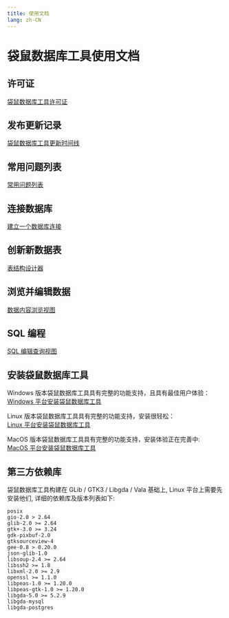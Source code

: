 ```yaml
---
title: 使用文档
lang: zh-CN
---
```


# 袋鼠数据库工具使用文档
## 许可证
[袋鼠数据库工具许可证](license.md)

## 发布更新记录
[袋鼠数据库工具更新时间线](changelog.md)

## 常用问题列表
[常用问题列表](faq.md)

## 连接数据库
[建立一个数据库连接](connection.md)

## 创新新数据表
[表结构设计器](schema.md)

## 浏览并编辑数据
[数据内容浏览视图](datagrid.md)

## SQL 编程
[SQL 编辑查询视图](editor.md)


## 安装袋鼠数据库工具
Windows 版本袋鼠数据库工具具有完整的功能支持，且具有最佳用户体验：<br/>
[Windows 平台安装袋鼠数据库工具](install_windows.md)

Linux 版本袋鼠数据库工具具有完整的功能支持，安装很轻松：<br/>
[Linux 平台安装袋鼠数据库工具](install_linux.md)

MacOS 版本袋鼠数据库工具具有完整的功能支持，安装体验正在完善中:<br/>
[MacOS 平台安装袋鼠数据库工具](install_macos.md)

## 第三方依赖库
袋鼠数据库工具构建在 GLib / GTK3 / Libgda / Vala 基础上, Linux 平台上需要先安装他们, 详细的依赖库及版本列表如下:
```Text
posix
gio-2.0 > 2.64
glib-2.0 >= 2.64
gtk+-3.0 >= 3.24
gdk-pixbuf-2.0
gtksourceview-4
gee-0.8 > 0.20.0
json-glib-1.0
libsoup-2.4 >= 2.64
libssh2 >= 1.8
libxml-2.0 >= 2.9
openssl >= 1.1.0
libpeas-1.0 >= 1.20.0
libpeas-gtk-1.0 >= 1.20.0
libgda-5.0 >= 5.2.9
libgda-mysql
libgda-postgres
```

<Vssue :issue-id="2" :title="$title" />
